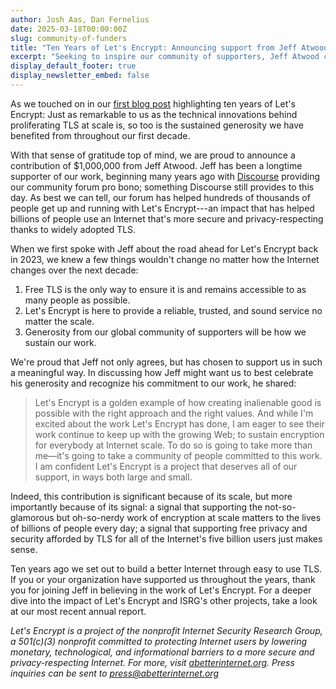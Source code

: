 ```yaml
---
author: Josh Aas, Dan Fernelius
date: 2025-03-18T00:00:00Z
slug: community-of-funders
title: "Ten Years of Let's Encrypt: Announcing support from Jeff Atwood"
excerpt: "Seeking to inspire our community of supporters, Jeff Atwood commits $1M to support Let's Encrypt."
display_default_footer: true
display_newsletter_embed: false
---
```


As we touched on in our [first blog post](https://letsencrypt.org/2025/02/14/encryption-for-everybody/) highlighting ten years of Let's Encrypt: Just as remarkable to us as the technical innovations behind proliferating TLS at scale is, so too is the sustained generosity we have benefited from throughout our first decade.

With that sense of gratitude top of mind, we are proud to announce a contribution of $1,000,000 from Jeff Atwood. Jeff has been a longtime supporter of our work, beginning many years ago with [Discourse](https://www.discourse.org/) providing our community forum pro bono; something Discourse still provides to this day. As best we can tell, our forum has helped hundreds of thousands of people get up and running with Let's Encrypt---an impact that has helped billions of people use an Internet that's more secure and privacy-respecting thanks to widely adopted TLS.

When we first spoke with Jeff about the road ahead for Let's Encrypt back in 2023, we knew a few things wouldn't change no matter how the Internet changes over the next decade:

1.  Free TLS is the only way to ensure it is and remains accessible to as many people as possible.
2.  Let's Encrypt is here to provide a reliable, trusted, and sound service no matter the scale.
3.  Generosity from our global community of supporters will be how we sustain our work.

We're proud that Jeff not only agrees, but has chosen to support us in such a meaningful way. In discussing how Jeff might want us to best celebrate his generosity and recognize his commitment to our work, he shared:

<div class="pull-quote">
  <blockquote class="blockquote">
    <span class="quote"></span>
    <div class="quote-text">
      <p class="quote-text-value">Let's Encrypt is a golden example of how creating inalienable good is possible with the right approach and the right values. And while I'm excited about the work Let's Encrypt has done, I am eager to see their work continue to keep up with the growing Web; to sustain encryption for everybody at Internet scale. To do so is going to take more than me&mdash;it's going to take a community of people committed to this work. I am confident Let's Encrypt is a project that deserves all of our support, in ways both large and small.</p>
    </div>
  </blockquote>
</div>

Indeed, this contribution is significant because of its scale, but more importantly because of its signal: a signal that supporting the not-so-glamorous but oh-so-nerdy work of encryption at scale matters to the lives of billions of people every day; a signal that supporting free privacy and security afforded by TLS for all of the Internet's five billion users just makes sense.

Ten years ago we set out to build a better Internet through easy to use TLS. If you or your organization have supported us throughout the years, thank you for joining Jeff in believing in the work of Let's Encrypt. For a deeper dive into the impact of Let's Encrypt and ISRG's other projects, take a look at our most recent annual report.

_Let's Encrypt is a project of the nonprofit Internet Security Research Group, a 501(c)(3) nonprofit committed to protecting Internet users by lowering monetary, technological, and informational barriers to a more secure and privacy-respecting Internet. For more, visit [abetterinternet.org](https://abetterinternet.org). Press inquiries can be sent to [press@abetterinternet.org](mailto:press@abetterinternet.org)_